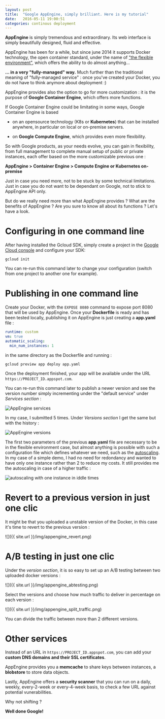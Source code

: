 ```yaml
---
layout: post
title:  "Google AppEngine, simply brilliant. Here is my tutorial"
date:   2016-05-11 19:00:51
categories: continous deployment
---
```


**AppEngine** is simply tremendous and extraordinary. Its web interface is simply beautifully designed, fluid and effective.

AppEngine has been for a while, but since june 2014 it supports Docker technology, the open container standard, under the name of ["the flexible environment"](https://cloud.google.com/appengine/docs/flexible/custom-runtimes/), which offers the ability to do almost anything...

**... in a very "fully-managed" way.** Much further than the traditional meaning of "fully-managed service" : once you've created your Docker, you do not have to think anymore about deployment :)

AppEngine provides also the option to go for more customization : it is the purpose of **Google Container Engine**, which offers more functions.

If Google Container Engine could be limitating in some ways, Google Container Engine is based

- on an opensource technology (K8s or **Kubernetes**) that can be installed anywhere, in particular on local or on-premise servers.

- on **Google Compute Engine**, which provides even more flexibility.

So with Google products, as your needs evolve, you can gain in flexibility, from full management to complete manual setup of public or private instances, each offer based on the more customizable previous one :

  **AppEngine > Container Engine > Compute Engine or Kubernetes on-premise**

Just in case you need more, not to be stuck by some technical limitations. Just in case you do not want to be dependant on Google, not to stick to AppEngine API only.

But do we really need more than what AppEngine provides ? What are the benefits of AppEngine ? Are you sure to know all about its functions ? Let's have a look.


# Configuring in one command line

After having installed the Gcloud SDK, simply create a project in the [Google Cloud console](https://console.cloud.google.com) and configure your SDK:

    gcloud init

You can re-run this command later to change your configuration (switch from one project to another one for example).

# Publishing in one command line

Create your Docker, with the `EXPOSE 8080` command to expose port 8080 that will be used by AppEngine. Once your **Dockerfile** is ready and has been tested locally, publishing it on AppEngine is just creating a **app.yaml** file :

```yaml
runtime: custom
vm: true
automatic_scaling:
  min_num_instances: 1
```

in the same directory as the Dockerfile and running :

    gcloud preview app deploy app.yaml

Once the deployment finished, your app will be available under the URL `https://PROJECT_ID.appspot.com`.

You can re-run this command later to publish a newer version and see the version number simply incrementing under the "default service" under *Services section* :

![AppEngine services]({{site.url}}/img/appengine_versions.png)

In my case, I submitted 5 times. Under *Versions section* I get the same but with the history :

![AppEngine versions]({{site.url}}/img/appengine_versions.png)


The first two parameters of the previous **app.yaml** file are necessary to be in the flexible environment case, but almost anything is possible with such a configuration file which defines whatever we need, such as the [autoscaling](https://cloud.google.com/appengine/docs/python/config/appref#scaling_elements). In my case of a simple demo, I had no need for redondancy and wanted to have only one instance rather than 2 to reduce my costs. It still provides me the autoscaling in case of a higher traffic :

![autoscaling with one instance in iddle times]({{site.url}}/img/appengine_instances.png)

# Revert to a previous version in just one clic

It might be that you uploaded a unstable version of the Docker, in this case it's time to revert to the previous version :

![]({{ site.url }}/img/appengine_revert.png)

# A/B testing in just one clic

Under the *version section*, it is so easy to set up an A/B testing between two uploaded docker versions :

![]({{ site.url }}/img/appengine_abtesting.png)

Select the versions and choose how much traffic to deliver in percentage on each version :

![]({{ site.url }}/img/appengine_split_traffic.png)

You can divide the traffic between more than 2 different versions.

# Other services

Instead of an URL in `https://PROJECT_ID.appspot.com`, you can add your **custom DNS domains and their SSL certificates**.

AppEngine provides you a **memcache** to share keys between instances, a **blobstore** to store data objects.

Lastly, AppEngine offers a **security scanner** that you can run on a daily, weekly, every-2-week or every-4-week basis, to check a few URL against potential vunerabilities.

Why not shifting ?


**Well done Google!**
